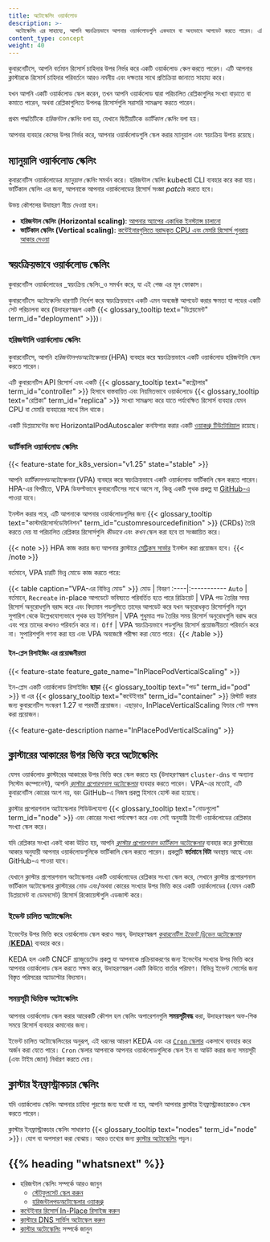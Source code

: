 ```yaml
---
title: অটোস্কেলিং ওয়ার্কলোড
description: >-
  অটোস্কেলিং এর সাহায্যে, আপনি স্বয়ংক্রিয়ভাবে আপনার ওয়ার্কলোডগুলি একভাবে বা অন্যভাবে আপডেট করতে পারেন। এটি আপনার ক্লাস্টারকে রিসোর্স চাহিদার পরিবর্তনে আরও নমনীয় এবং দক্ষতার সাথে প্রতিক্রিয়া জানাতে সাহায্য করে।
content_type: concept
weight: 40
---
```


<!-- overview -->

কুবারনেটিসে, আপনি বর্তমান রিসোর্স চাহিদার উপর নির্ভর করে একটি ওয়ার্কলোড _স্কেল_ করতে পারেন।
এটি আপনার ক্লাস্টারকে রিসোর্স চাহিদার পরিবর্তনে আরও নমনীয় এবং দক্ষতার সাথে প্রতিক্রিয়া জানাতে সাহায্য করে।

যখন আপনি একটি ওয়ার্কলোড স্কেল করেন, তখন আপনি ওয়ার্কলোড দ্বারা পরিচালিত রেপ্লিকাগুলির সংখ্যা বাড়াতে বা কমাতে পারেন,
অথবা রেপ্লিকাগুলিতে উপলব্ধ রিসোর্সগুলি সরাসরি সামঞ্জস্য করতে পারেন।

প্রথম পদ্ধতিটিকে _হরিজন্টাল স্কেলিং_ বলা হয়, যেখানে দ্বিতীয়টিকে 
_ভার্টিকাল স্কেলিং_ বলা হয়।

আপনার ব্যবহার কেসের উপর নির্ভর করে, আপনার ওয়ার্কলোডগুলি স্কেল করার ম্যানুয়াল এবং স্বয়ংক্রিয় উপায় রয়েছে।

<!-- body -->

## ম্যানুয়ালি ওয়ার্কলোড স্কেলিং

কুবারনেটিস ওয়ার্কলোডের _ম্যানুয়াল স্কেলিং_ সমর্থন করে। হরিজন্টাল স্কেলিং kubectl CLI ব্যবহার করে করা যায়।
ভার্টিকাল স্কেলিং এর জন্য, আপনাকে আপনার ওয়ার্কলোডের
রিসোর্স সংজ্ঞা _patch_ করতে হবে।

উভয় কৌশলের উদাহরণ নীচে দেওয়া হল।

- **হরিজন্টাল স্কেলিং (Horizontal scaling)**: [আপনার অ্যাপের একাধিক ইনস্ট্যান্স চালানো](/docs/tutorials/kubernetes-basics/scale/scale-intro/)
- **ভার্টিকাল স্কেলিং (Vertical scaling)**: [কন্টেইনারগুলিতে বরাদ্দকৃত CPU এবং মেমরি রিসোর্স পুনরায় আকার দেওয়া](/docs/tasks/configure-pod-container/resize-container-resources)

## স্বয়ংক্রিয়ভাবে ওয়ার্কলোড স্কেলিং

কুবারনেটিস ওয়ার্কলোডের _স্বয়ংক্রিয় স্কেলিং_ও সমর্থন করে, যা এই পেজ এর মূল ফোকাস।

কুবারনেটিসে _অটোস্কেলিং_ ধারণাটি নির্দেশ করে স্বয়ংক্রিয়ভাবে 
একটি এমন অবজেক্ট আপডেট করার ক্ষমতা যা
পডের একটি সেট পরিচালনা করে (উদাহরণস্বরূপ একটি {{< glossary_tooltip text="ডিপ্লয়মেন্ট" term_id="deployment" >}})।

### হরিজন্টালি ওয়ার্কলোড স্কেলিং

কুবারনেটিসে, আপনি _হরিজন্টালপডঅটোস্কেলার_ (HPA) ব্যবহার করে স্বয়ংক্রিয়ভাবে একটি ওয়ার্কলোড হরিজন্টালি স্কেল করতে পারেন।

এটি কুবারনেটিস API রিসোর্স এবং একটি {{< glossary_tooltip text="কন্ট্রোলার" term_id="controller" >}} হিসাবে বাস্তবায়িত
এবং নিয়মিতভাবে ওয়ার্কলোডে {{< glossary_tooltip text="রেপ্লিকা" term_id="replica" >}} সংখ্যা সামঞ্জস্য করে
যাতে পর্যবেক্ষিত রিসোর্স ব্যবহার যেমন CPU বা মেমরি ব্যবহারের সাথে মিল থাকে।

একটি ডিপ্লয়মেন্টের জন্য HorizontalPodAutoscaler কনফিগার করার একটি [ওয়াকথ্রু টিউটোরিয়াল](/docs/tasks/run-application/horizontal-pod-autoscale-walkthrough) রয়েছে।

### ভার্টিকালি ওয়ার্কলোড স্কেলিং

{{< feature-state for_k8s_version="v1.25" state="stable" >}}

আপনি _ভার্টিকালপডঅটোস্কেলার_ (VPA) ব্যবহার করে স্বয়ংক্রিয়ভাবে একটি ওয়ার্কলোড ভার্টিকালি স্কেল করতে পারেন।
HPA-এর বিপরীতে, VPA ডিফল্টভাবে কুবারনেটিসের সাথে আসে না, কিন্তু একটি পৃথক প্রকল্প
যা [GitHub-এ](https://github.com/kubernetes/autoscaler/tree/9f87b78df0f1d6e142234bb32e8acbd71295585a/vertical-pod-autoscaler) পাওয়া যাবে।

ইনস্টল করার পরে, এটি আপনাকে আপনার ওয়ার্কলোডগুলির জন্য {{< glossary_tooltip text="কাস্টমরিসোর্সডেফিনিশন" term_id="customresourcedefinition" >}}
(CRDs) তৈরি করতে দেয় যা পরিচালিত রেপ্লিকার রিসোর্সগুলি _কীভাবে_ এবং _কখন_ স্কেল করা হবে তা সংজ্ঞায়িত করে।

{{< note >}}
HPA কাজ করার জন্য আপনার ক্লাস্টারে [মেট্রিকস সার্ভার](https://github.com/kubernetes-sigs/metrics-server)
ইনস্টল করা প্রয়োজন হবে।
{{< /note >}}

বর্তমানে, VPA চারটি ভিন্ন মোডে কাজ করতে পারে:

{{< table caption="VPA-এর বিভিন্ন মোড" >}}
মোড | বিবরণ
:----|:-----------
`Auto` | বর্তমানে, `Recreate` in-place আপডেটে ভবিষ্যতে পরিবর্তিত হতে পারে
রিক্রিয়েট | VPA পড তৈরির সময় রিসোর্স অনুরোধগুলি বরাদ্দ করে এবং বিদ্যমান পডগুলিতে তাদের আপডেট করে যখন অনুরোধকৃত রিসোর্সগুলি নতুন সুপারিশ থেকে উল্লেখযোগ্যভাবে পৃথক হয়
ইনিশিয়াল | VPA শুধুমাত্র পড তৈরির সময় রিসোর্স অনুরোধগুলি বরাদ্দ করে এবং পরে তাদের কখনও পরিবর্তন করে না।
`Off` | VPA স্বয়ংক্রিয়ভাবে পডগুলির রিসোর্স প্রয়োজনীয়তা পরিবর্তন করে না। সুপারিশগুলি গণনা করা হয় এবং VPA অবজেক্টে পরীক্ষা করা যেতে পারে।
{{< /table >}}

#### ইন-প্লেস রিসাইজিং এর প্রয়োজনীয়তা

{{< feature-state feature_gate_name="InPlacePodVerticalScaling" >}}

ইন-প্লেস একটি ওয়ার্কলোড রিসাইজিং **ছাড়া** {{< glossary_tooltip text="পড" term_id="pod" >}} 
বা এর {{< glossary_tooltip text="কন্টেইনার" term_id="container" >}} রিস্টার্ট করার জন্য কুবারনেটিস সংস্করণ 1.27 বা পরবর্তী প্রয়োজন।
এছাড়াও, InPlaceVerticalScaling ফিচার গেট সক্ষম করা প্রয়োজন।

{{< feature-gate-description name="InPlacePodVerticalScaling" >}}

## ক্লাস্টারের আকারের উপর ভিত্তি করে অটোস্কেলিং

যেসব ওয়ার্কলোড ক্লাস্টারের আকারের উপর ভিত্তি করে স্কেল করতে হয় (উদাহরণস্বরূপ `cluster-dns` বা অন্যান্য সিস্টেম কম্পোনেন্ট), 
আপনি [_ক্লাস্টার প্রপোরশনাল অটোস্কেলার_](https://github.com/kubernetes-sigs/cluster-proportional-autoscaler) 
ব্যবহার করতে পারেন। VPA-এর মতোই, 
এটি কুবারনেটিস কোরের অংশ নয়, 
বরং GitHub-এ নিজস্ব প্রকল্প হিসাবে হোস্ট করা হয়েছে।

ক্লাস্টার প্রপোরশনাল অটোস্কেলার শিডিউলযোগ্য {{< glossary_tooltip text="নোডগুলো" term_id="node" >}}
এবং কোরের সংখ্যা পর্যবেক্ষণ করে এবং সেই অনুযায়ী টার্গেট ওয়ার্কলোডের রেপ্লিকার সংখ্যা স্কেল করে।

যদি রেপ্লিকার সংখ্যা একই থাকা উচিত হয়, 
আপনি [_ক্লাস্টার প্রপোরশনাল ভার্টিকাল অটোস্কেলার_](https://github.com/kubernetes-sigs/cluster-proportional-vertical-autoscaler) 
ব্যবহার করে ক্লাস্টারের আকার অনুযায়ী আপনার ওয়ার্কলোডগুলিকে ভার্টিকালি স্কেল করতে পারেন। প্রকল্পটি **বর্তমানে বিটা** অবস্থায় আছে এবং GitHub-এ পাওয়া যাবে।

যেখানে ক্লাস্টার প্রপোরশনাল অটোস্কেলার একটি ওয়ার্কলোডের রেপ্লিকার সংখ্যা স্কেল করে,
সেখানে ক্লাস্টার প্রপোরশনাল ভার্টিকাল অটোস্কেলার ক্লাস্টারের নোড এবং/অথবা কোরের 
সংখ্যার উপর ভিত্তি করে একটি ওয়ার্কলোডের (যেমন একটি ডিপ্লয়মেন্ট বা ডেমনসেট) রিসোর্স রিকোয়েস্টগুলি এডজাস্ট করে।

### ইভেন্ট চালিত অটোস্কেলিং

ইভেন্টের উপর ভিত্তি করে ওয়ার্কলোড স্কেল করাও সম্ভব, 
উদাহরণস্বরূপ [_কুবারনেটিস ইভেন্ট ড্রিভেন অটোস্কেলার_ (**KEDA**)](https://keda.sh/) ব্যবহার করে।

KEDA হল একটি CNCF গ্র্যাজুয়েটেড প্রকল্প যা আপনাকে প্রক্রিয়াকরণের জন্য ইভেন্টের সংখ্যার উপর
ভিত্তি করে আপনার ওয়ার্কলোড স্কেল করতে সক্ষম করে, উদাহরণস্বরূপ একটি কিউতে বার্তার পরিমাণ।
বিভিন্ন ইভেন্ট সোর্সের জন্য বিস্তৃত পরিসরের অ্যাডাপ্টার বিদ্যমান।

### সময়সূচী ভিত্তিক অটোস্কেলিং

আপনার ওয়ার্কলোড স্কেল করার আরেকটি কৌশল হল স্কেলিং 
অপারেশনগুলি **সময়সূচীবদ্ধ** করা, উদাহরণস্বরূপ অফ-পিক সময়ে রিসোর্স ব্যবহার কমানোর জন্য।

ইভেন্ট চালিত অটোস্কেলিংয়ের অনুরূপ, এই ধরনের আচরণ KEDA এবং
এর [`Cron` স্কেলার](https://keda.sh/docs/2.13/scalers/cron/) একসাথে ব্যবহার করে অর্জন করা যেতে পারে। 
`Cron` স্কেলার আপনাকে আপনার ওয়ার্কলোডগুলিকে স্কেল ইন বা আউট করার জন্য সময়সূচী (এবং টাইম জোন) নির্ধারণ করতে দেয়।

## ক্লাস্টার ইনফ্রাস্ট্রাকচার স্কেলিং

যদি ওয়ার্কলোড স্কেলিং আপনার চাহিদা পূরণের জন্য যথেষ্ট না হয়, আপনি আপনার ক্লাস্টার ইনফ্রাস্ট্রাকচারকেও স্কেল করতে পারেন।

ক্লাস্টার ইনফ্রাস্ট্রাকচার স্কেলিং সাধারণত {{< glossary_tooltip text="nodes" term_id="node" >}}। 
যোগ বা অপসারণ করা বোঝায়। 
আরও তথ্যের জন্য [ক্লাস্টার অটোস্কেলিং](/docs/concepts/cluster-administration/cluster-autoscaling/) পড়ুন।

## {{% heading "whatsnext" %}}

- হরিজন্টাল স্কেলিং সম্পর্কে আরও জানুন
  - [স্টেটফুলসেট স্কেল করুন](/docs/tasks/run-application/scale-stateful-set/)
  - [হরিজন্টালপডঅটোস্কেলার ওয়াকথ্রু](/docs/tasks/run-application/horizontal-pod-autoscale-walkthrough/)
- [কন্টেইনার রিসোর্স In-Place রিসাইজ করুন](/docs/tasks/configure-pod-container/resize-container-resources/)
- [ক্লাস্টারে DNS সার্ভিস অটোস্কেল করুন](/docs/tasks/administer-cluster/dns-horizontal-autoscaling/)
- [ক্লাস্টার অটোস্কেলিং](/docs/concepts/cluster-administration/cluster-autoscaling/) সম্পর্কে জানুন
